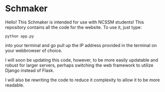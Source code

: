 # Schmaker

Hello! This Schmaker is intended for use with NCSSM students! This repository contains all the code for the website. To use it, just type:

`python app.py`

into your terminal and go pull up the IP address provided in the terminal on your webbrowser of choice.

I will soon be updating this code, however, to be more easily updatable and robust for larger servers, perhaps switching the web framework to utilize Django instead of Flask.

I will also be rewriting the code to reduce it complexity to allow it to be more readable.
